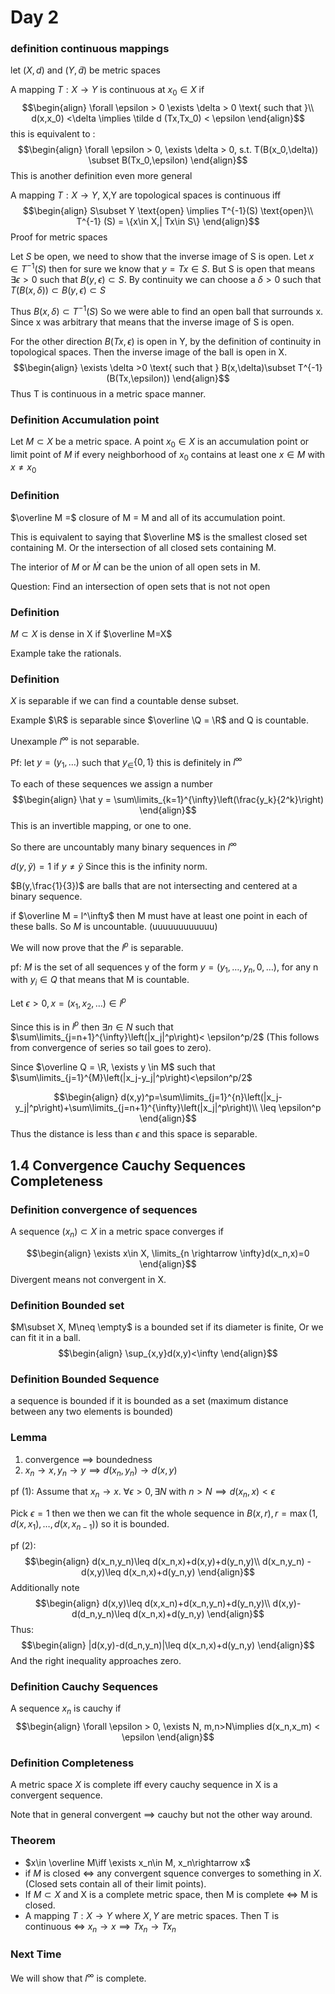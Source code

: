 # Day 2

### definition continuous mappings

let $(X,d)$ and $(Y,\tilde d)$ be metric spaces

A mapping $T:X\rightarrow Y$ is continuous at $x_0\in X$ if
$$\begin{align}
\forall \epsilon > 0 \exists \delta > 0 \text{ such that }\\
 d(x,x_0) <\delta \implies \tilde d (Tx,Tx_0) < \epsilon
\end{align}$$
this is equivalent to :
$$\begin{align}
\forall \epsilon > 0, \exists \delta > 0, s.t. T(B(x_0,\delta)) \subset B(Tx_0,\epsilon)
\end{align}$$
This is another definition even more general

A mapping $T:X\rightarrow Y$, X,Y are topological spaces is continuous iff
$$\begin{align}
S\subset Y \text{open} \implies T^{-1}(S) \text{open}\\
T^{-1} (S) = \{x\in X,| Tx\in S\}
\end{align}$$
Proof for metric spaces

Let $S$ be open, we need to show that the inverse image of S is open. Let $x\in T^{-1}(S)$ then for sure we know that $y=Tx\in S$. But S is open that means $\exists \epsilon > 0$ such that $B(y,\epsilon)\subset S$. By continuity we can choose a $\delta >0$ such that $T(B(x,\delta))\subset B(y,\epsilon)\subset S$

Thus $B(x,\delta)\subset T^{-1}(S)$ So we were able to find an open ball that surrounds x. Since x was arbitrary that means that the inverse image of S is open.

For the other direction $B(Tx, \epsilon)$ is open in Y, by the definition of continuity in topological spaces. Then the inverse image of the ball is open in X.
$$\begin{align}
\exists \delta >0 \text{ such that } B(x,\delta)\subset T^{-1}(B(Tx,\epsilon))
\end{align}$$
Thus T is continuous in a metric space manner.

### Definition Accumulation point
Let $M\subset X$ be a metric space. A point $x_0\in X$ is an accumulation point or limit point of $M$ if every neighborhood of $x_0$ contains at least one $x\in M$ with $x\neq x_0$

### Definition
$\overline M =$ closure of M = M and all of its accumulation point.

This is equivalent to saying that $\overline M$ is the smallest closed set containing M. Or the intersection of all closed sets containing M.

The interior of $M$ or $\dot M$ can be the union of all open sets in M.

Question: Find an intersection of open sets that is not not open

### Definition
$M\subset X$ is dense in X if $\overline M=X$

Example take the rationals.

### Definition
$X$ is separable if we can find a countable dense subset.

Example $\R$ is separable since $\overline \Q = \R$ and Q is countable.

Unexample $l^\infty$ is not separable.

Pf: let $y=(y_1,\dots)$ such that $y_\in\{0,1\}$ this is definitely in $l^\infty$

To each of these sequences we assign a number
$$\begin{align}
\hat y = \sum\limits_{k=1}^{\infty}\left(\frac{y_k}{2^k}\right)
\end{align}$$
This is an invertible mapping, or one to one.

So there are uncountably many binary sequences in $l^\infty$

$d(y,\tilde y) = 1$ if $y\neq \tilde y$ Since this is the infinity norm.

$B(y,\frac{1}{3})$ are balls that are not intersecting and centered at a binary sequence.

if $\overline M = l^\infty$ then M must have at least one point in each of these balls. So $M$ is uncountable. (uuuuuuuuuuuu)
<!-- TODO: Practice Proving me  -->

We will now prove that the $l^p$ is separable.

pf:
$M$ is the set of all sequences y of the form $y=(y_1,\dots, y_n,0,\dots)$, for any n with $y_i\in Q$ that means that M is countable.

Let $\epsilon > 0, x=(x_1,x_2,\dots)\in l^p$

Since this is in $l^p$ then $\exists n\in N$ such that $\sum\limits_{j=n+1}^{\infty}\left(|x_j|^p\right)< \epsilon^p/2$ (This follows from convergence of series so tail goes to zero).

Since $\overline Q = \R, \exists y \in M$ such that $\sum\limits_{j=1}^{M}\left(|x_j-y_j|^p\right)<\epsilon^p/2$

$$\begin{align}
d(x,y)^p=\sum\limits_{j=1}^{n}\left(|x_j-y_j|^p\right)+\sum\limits_{j=n+1}^{\infty}\left(|x_j|^p\right)\\
\leq \epsilon^p
\end{align}$$
Thus the distance is less than $\epsilon$ and this space is separable.

## 1.4 Convergence Cauchy Sequences Completeness
### Definition convergence of sequences
A sequence $(x_n)\subset X$ in a metric space converges if

$$\begin{align}
\exists x\in X, \limits_{n \rightarrow \infty}d(x_n,x)=0
\end{align}$$
Divergent means not convergent in X.
### Definition Bounded set
$M\subset X, M\neq \empty$ is a bounded set if  its diameter is finite, Or we can fit it in a ball.
$$\begin{align}
\sup_{x,y}d(x,y)<\infty
\end{align}$$
### Definition Bounded Sequence
a sequence is bounded if it is bounded as a set (maximum distance between any two elements is bounded)

### Lemma
1. convergence $\implies$ boundedness
2.  $x_n\rightarrow x,y_n\rightarrow y\implies d(x_n,y_n)\rightarrow d(x,y)$

pf (1): Assume that $x_n\rightarrow x$. $\forall \epsilon > 0, \exists N$ with $n>N\implies d(x_n,x)<\epsilon$

Pick $\epsilon = 1$ then we then we can fit the whole sequence in $B(x,r), r= \max(1,d(x,x_1),\dots,d(x,x_{n-1}))$ so it is bounded.

pf (2):
$$\begin{align}
d(x_n,y_n)\leq d(x_n,x)+d(x,y)+d(y_n,y)\\
d(x_n,y_n) - d(x,y)\leq d(x_n,x)+d(y_n,y)
\end{align}$$
Additionally note
$$\begin{align}
d(x,y)\leq d(x,x_n)+d(x_n,y_n)+d(y_n,y)\\
d(x,y)-d(d_n,y_n)\leq  d(x_n,x)+d(y_n,y)
\end{align}$$
Thus:
$$\begin{align}
|d(x,y)-d(d_n,y_n)|\leq  d(x_n,x)+d(y_n,y)
\end{align}$$
And the right inequality approaches zero.
### Definition Cauchy Sequences
A sequence $x_n$ is cauchy if
$$\begin{align}
\forall \epsilon > 0, \exists N, m,n>N\implies d(x_n,x_m) < \epsilon
\end{align}$$
### Definition Completeness
A metric space $X$ is complete iff every cauchy sequence in X is a convergent sequence.

Note that in general convergent $\implies$ cauchy but not the other way around.

### Theorem
- $x\in \overline M\iff \exists x_n\in M, x_n\rightarrow x$
- if $M$ is closed $\iff$ any convergent squence converges to something in $X$. (Closed sets contain all of their limit points).
- If $M\subset X$ and X is a complete metric space, then M is complete $\iff$ M is closed.
- A mapping $T:X\rightarrow Y$ where $X,Y$ are metric spaces. Then T is continuous $\iff$ $x_n\rightarrow x\implies Tx_n\rightarrow Tx_n$

### Next Time
We will show that $l^\infty$ is complete.
